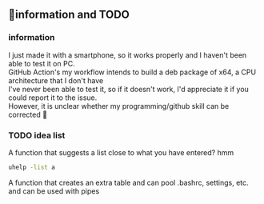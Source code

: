 <h2>🤩information and TODO</h2>

### information

I just made it with a smartphone, so it works properly and I haven't been able to test it on PC.  
GitHub Action's my workflow intends to build a deb package of x64, a CPU architecture that I don't have  
I've never been able to test it, so if it doesn't work, I'd appreciate it if you could report it to the issue.  
However, it is unclear whether my programming/github skill can be corrected 🎉  



### TODO idea list

A function that suggests a list close to what you have entered? hmm
```sh
uhelp -list a
```

A function that creates an extra table and can pool .bashrc, settings, etc. and can be used with pipes